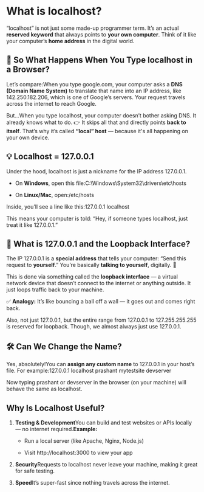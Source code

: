 What is localhost?
==================

“localhost” is not just some made-up programmer term. It’s an actual **reserved keyword** that always points to **your own computer**. Think of it like your computer’s **home address** in the digital world.

🤔 So What Happens When You Type localhost in a Browser?
--------------------------------------------------------

Let’s compare:When you type google.com, your computer asks a **DNS (Domain Name System)** to translate that name into an IP address, like 142.250.182.206, which is one of Google’s servers. Your request travels across the internet to reach Google.

But...When you type localhost, your computer doesn’t bother asking DNS. It already knows what to do. 👉 It skips all that and directly points **back to itself**. That’s why it’s called **“local” host** — because it's all happening on your own device.

💡 Localhost = 127.0.0.1
------------------------

Under the hood, localhost is just a nickname for the IP address 127.0.0.1.

*   On **Windows**, open this file:C:\\Windows\\System32\\drivers\\etc\\hosts
    
*   On **Linux/Mac**, open:/etc/hosts
    

Inside, you’ll see a line like this:127.0.0.1 localhost

This means your computer is told: “Hey, if someone types localhost, just treat it like 127.0.0.1.”

🔄 What is 127.0.0.1 and the Loopback Interface?
------------------------------------------------

The IP 127.0.0.1 is a **special address** that tells your computer: “Send this request to **yourself**.” You’re basically **talking to yourself**, digitally. 🤝

This is done via something called the **loopback interface** — a virtual network device that doesn’t connect to the internet or anything outside. It just loops traffic back to your machine.

✅ **Analogy:** It’s like bouncing a ball off a wall — it goes out and comes right back.

Also, not just 127.0.0.1, but the entire range from 127.0.0.1 to 127.255.255.255 is reserved for loopback. Though, we almost always just use 127.0.0.1.

🛠 Can We Change the Name?
--------------------------

Yes, absolutely!You can **assign any custom name** to 127.0.0.1 in your host’s file. For example:127.0.0.1 localhost prashant mytestsite devserver

Now typing prashant or devserver in the browser (on your machine) will behave the same as localhost.

Why Is Localhost Useful?
------------------------

1.  **Testing & Development**You can build and test websites or APIs locally — no internet required.**Example:**
    
    *   Run a local server (like Apache, Nginx, Node.js)
        
    *   Visit http://localhost:3000 to view your app
        
2.  **Security**Requests to localhost never leave your machine, making it great for safe testing.
    
3.  **Speed**It’s super-fast since nothing travels across the internet.